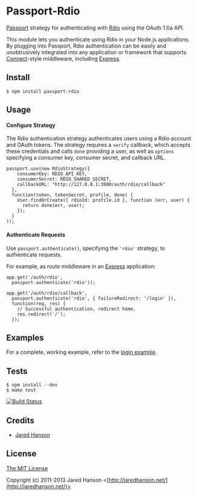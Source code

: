 # Passport-Rdio

[Passport](https://github.com/jaredhanson/passport) strategy for authenticating
with [Rdio](http://www.rdio.com/) using the OAuth 1.0a API.

This module lets you authenticate using Rdio in your Node.js applications.
By plugging into Passport, Rdio authentication can be easily and
unobtrusively integrated into any application or framework that supports
[Connect](http://www.senchalabs.org/connect/)-style middleware, including
[Express](http://expressjs.com/).

## Install

    $ npm install passport-rdio

## Usage

#### Configure Strategy

The Rdio authentication strategy authenticates users using a Rdio account and
OAuth tokens.  The strategy requires a `verify` callback, which accepts these
credentials and calls `done` providing a user, as well as `options` specifying a
consumer key, consumer secret, and callback URL.

    passport.use(new RdioStrategy({
        consumerKey: RDIO_API_KEY,
        consumerSecret: RDIO_SHARED_SECRET,
        callbackURL: "http://127.0.0.1:3000/auth/rdio/callback"
      },
      function(token, tokenSecret, profile, done) {
        User.findOrCreate({ rdioId: profile.id }, function (err, user) {
          return done(err, user);
        });
      }
    ));

#### Authenticate Requests

Use `passport.authenticate()`, specifying the `'rdio'` strategy, to
authenticate requests.

For example, as route middleware in an [Express](http://expressjs.com/)
application:

    app.get('/auth/rdio',
      passport.authenticate('rdio'));
    
    app.get('/auth/rdio/callback', 
      passport.authenticate('rdio', { failureRedirect: '/login' }),
      function(req, res) {
        // Successful authentication, redirect home.
        res.redirect('/');
      });

## Examples

For a complete, working example, refer to the [login example](https://github.com/jaredhanson/passport-rdio/tree/master/examples/login).

## Tests

    $ npm install --dev
    $ make test

[![Build Status](https://secure.travis-ci.org/jaredhanson/passport-rdio.png)](http://travis-ci.org/jaredhanson/passport-rdio)

## Credits

  - [Jared Hanson](http://github.com/jaredhanson)

## License

[The MIT License](http://opensource.org/licenses/MIT)

Copyright (c) 2011-2013 Jared Hanson <[http://jaredhanson.net/](http://jaredhanson.net/)>
